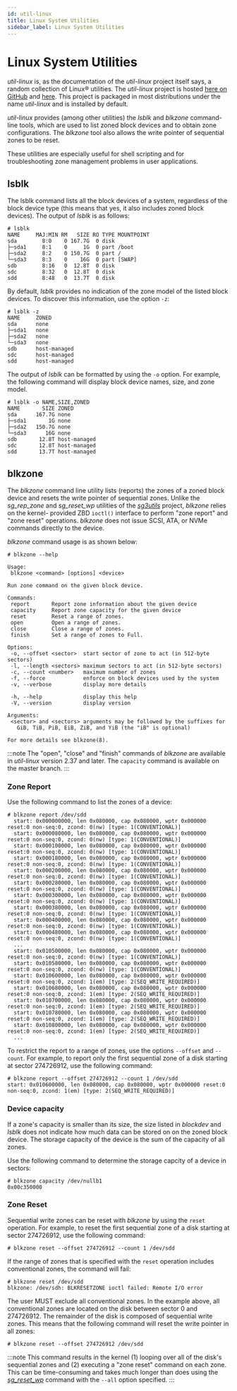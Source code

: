 ```yaml
---
id: util-linux
title: Linux System Utilities
sidebar_label: Linux System Utilities
---
```


# Linux System Utilities

*util-linux* is, as the documentation of the *util-linux* project itself says, 
a random collection of Linux&reg; utilities. The *util-linux* project is
hosted <a href="https://github.com/karelzak/util-linux" target="_blank">here on GitHub</a>
and <a href="https://github.com/util-linux/util-linux" target="_blank">here</a>.
This project is packaged in most distributions under the name *util-linux* and
is installed by default.

*util-linux* provides (among other utilities) the *lsblk* and *blkzone*
command-line tools, which are used to list zoned block devices and to obtain
zone configurations. The *blkzone* tool also allows the write pointer of
sequential zones to be reset.

These utilities are especially useful for shell scripting and for
troubleshooting zone management problems in user applications.

## lsblk

The lsblk command lists all the block devices of a system, regardless of the
block device type (this means that yes, it also includes zoned block devices).
The output of *lsblk* is as follows:

```plaintext
# lsblk
NAME     MAJ:MIN RM   SIZE RO TYPE MOUNTPOINT
sda        8:0    0 167.7G  0 disk
├─sda1     8:1    0     1G  0 part /boot
├─sda2     8:2    0 150.7G  0 part /
└─sda3     8:3    0    16G  0 part [SWAP]
sdb        8:16   0  12.8T  0 disk
sdc        8:32   0  12.8T  0 disk
sdd        8:48   0  13.7T  0 disk
```

By default, *lsblk* provides no indication of the zone model of the listed
block devices. To discover this information, use the option `-z`:

```plaintext
# lsblk -z
NAME     ZONED
sda      none
├─sda1   none
├─sda2   none
└─sda3   none
sdb      host-managed
sdc      host-managed
sdd      host-managed
```

The output of *lsblk* can be formatted by using the `-o` option. For example,
the following command will display block device names, size, and zone model.

```plaintext
# lsblk -o NAME,SIZE,ZONED
NAME       SIZE ZONED
sda      167.7G none
├─sda1       1G none
├─sda2   150.7G none
└─sda3      16G none
sdb       12.8T host-managed
sdc       12.8T host-managed
sdd       13.7T host-managed
```

## blkzone

The *blkzone* command line utility lists (reports) the zones of a zoned block
device and resets the write pointer of sequential zones. Unlike the
*sg_rep_zone* and *sg_reset_wp* utilities of the
[*sg3utils*](/docs/tools/sg3utils) project, *blkzone* relies on the kernel-
provided ZBD `ioctl()` interface to perform "zone report" and "zone reset"
operations. *blkzone* does not issue SCSI, ATA, or NVMe commands directly to
the device.

*blkzone* command usage is as shown below:

```plaintext
# blkzone --help

Usage:
 blkzone <command> [options] <device>

Run zone command on the given block device.

Commands:
 report       Report zone information about the given device
 capacity     Report zone capacity for the given device
 reset        Reset a range of zones.
 open         Open a range of zones.
 close        Close a range of zones.
 finish       Set a range of zones to Full.

Options:
 -o, --offset <sector>  start sector of zone to act (in 512-byte sectors)
 -l, --length <sectors> maximum sectors to act (in 512-byte sectors)
 -c, --count <number>   maximum number of zones
 -f, --force            enforce on block devices used by the system
 -v, --verbose          display more details

 -h, --help             display this help
 -V, --version          display version

Arguments:
 <sector> and <sectors> arguments may be followed by the suffixes for
   GiB, TiB, PiB, EiB, ZiB, and YiB (the "iB" is optional)

For more details see blkzone(8).
```

:::note
The "open", "close" and "finish" commands of *blkzone* are available in
*util-linux* version 2.37 and later. The `capacity` command is available on the
master branch.
:::

### Zone Report

Use the following command to list the zones of a device:

```plaintext
# blkzone report /dev/sdd
  start: 0x000000000, len 0x080000, cap 0x080000, wptr 0x000000 reset:0 non-seq:0, zcond: 0(nw) [type: 1(CONVENTIONAL)]
  start: 0x000080000, len 0x080000, cap 0x080000, wptr 0x000000 reset:0 non-seq:0, zcond: 0(nw) [type: 1(CONVENTIONAL)]
  start: 0x000100000, len 0x080000, cap 0x080000, wptr 0x000000 reset:0 non-seq:0, zcond: 0(nw) [type: 1(CONVENTIONAL)]
  start: 0x000180000, len 0x080000, cap 0x080000, wptr 0x000000 reset:0 non-seq:0, zcond: 0(nw) [type: 1(CONVENTIONAL)]
  start: 0x000200000, len 0x080000, cap 0x080000, wptr 0x000000 reset:0 non-seq:0, zcond: 0(nw) [type: 1(CONVENTIONAL)]
  start: 0x000280000, len 0x080000, cap 0x080000, wptr 0x000000 reset:0 non-seq:0, zcond: 0(nw) [type: 1(CONVENTIONAL)]
  start: 0x000300000, len 0x080000, cap 0x080000, wptr 0x000000 reset:0 non-seq:0, zcond: 0(nw) [type: 1(CONVENTIONAL)]
  start: 0x000380000, len 0x080000, cap 0x080000, wptr 0x000000 reset:0 non-seq:0, zcond: 0(nw) [type: 1(CONVENTIONAL)]
  start: 0x000400000, len 0x080000, cap 0x080000, wptr 0x000000 reset:0 non-seq:0, zcond: 0(nw) [type: 1(CONVENTIONAL)]
  start: 0x000480000, len 0x080000, cap 0x080000, wptr 0x000000 reset:0 non-seq:0, zcond: 0(nw) [type: 1(CONVENTIONAL)]
  ...
  start: 0x010500000, len 0x080000, cap 0x080000, wptr 0x000000 reset:0 non-seq:0, zcond: 0(nw) [type: 1(CONVENTIONAL)]
  start: 0x010580000, len 0x080000, cap 0x080000, wptr 0x000000 reset:0 non-seq:0, zcond: 0(nw) [type: 1(CONVENTIONAL)]
  start: 0x010600000, len 0x080000, cap 0x080000, wptr 0x000000 reset:0 non-seq:0, zcond: 1(em) [type: 2(SEQ_WRITE_REQUIRED)]
  start: 0x010680000, len 0x080000, cap 0x080000, wptr 0x000000 reset:0 non-seq:0, zcond: 1(em) [type: 2(SEQ_WRITE_REQUIRED)]
  start: 0x010700000, len 0x080000, cap 0x080000, wptr 0x000000 reset:0 non-seq:0, zcond: 1(em) [type: 2(SEQ_WRITE_REQUIRED)]
  start: 0x010780000, len 0x080000, cap 0x080000, wptr 0x000000 reset:0 non-seq:0, zcond: 1(em) [type: 2(SEQ_WRITE_REQUIRED)]
  start: 0x010800000, len 0x080000, cap 0x080000, wptr 0x000000 reset:0 non-seq:0, zcond: 1(em) [type: 2(SEQ_WRITE_REQUIRED)]
  ...
```

To restrict the report to a range of zones, use the options `--offset` and
`--count`. For example, to report only the first sequential zone
of a disk starting at sector 274726912, use the following command:

```plaintext
# blkzone report --offset 274726912 --count 1 /dev/sdd
start: 0x010600000, len 0x080000, cap 0x080000, wptr 0x000000 reset:0 non-seq:0, zcond: 1(em) [type: 2(SEQ_WRITE_REQUIRED)]
```

### Device capacity

If a zone's capacity is smaller than its size, the size listed in *blockdev* and
*lsblk* does not indicate how much data can be stored on on the zoned block
device. The storage capacity of the device is the sum of the capacity of all
zones.

Use the following command to determine the storage capcity of a device in
sectors: 
```plaintext
# blkzone capacity /dev/nullb1
0x00c350000
```

### Zone Reset

Sequential write zones can be reset with *blkzone* by using the `reset`
operation. For example, to reset the first sequential zone of a disk starting
at sector 274726912, use the following command:

```plaintext
# blkzone reset --offset 274726912 --count 1 /dev/sdd
```

If the range of zones that is specified with the `reset` operation includes
conventional zones, the command will fail:

```plaintext
# blkzone reset /dev/sdd
blkzone: /dev/sdh: BLKRESETZONE ioctl failed: Remote I/O error
```

The user MUST exclude all conventional zones. In the example above, all
conventional zones are located on the disk between sector 0 and 274726912.  The
remainder of the disk is composed of sequential write zones. This means that
the following command will reset the write pointer in all zones:

```plaintext
# blkzone reset --offset 274726912 /dev/sdd
```
:::note
This command results in the kernel (1) looping over all of the disk's
sequential zones and (2) executing a "zone reset" command on each zone. This
can be time-consuming and takes much longer than does using the
[*sg_reset_wp*](/docs/tools/sg3utils#sg_reset_wp) command with the `--all`
option specified.
:::
